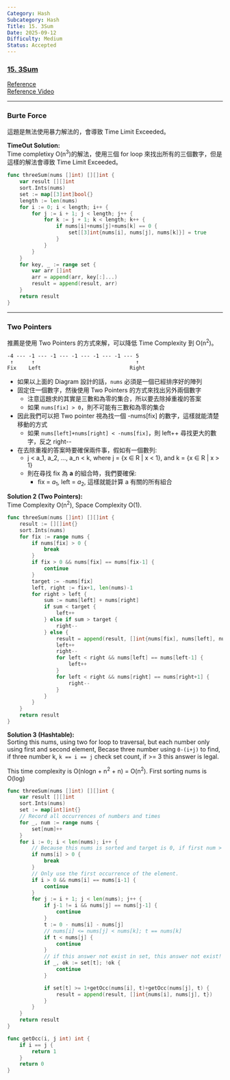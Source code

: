```yaml
---
Category: Hash
Subcategory: Hash
Title: 15. 3Sum
Date: 2025-09-12
Difficulty: Medium
Status: Accepted
---
```

### [15. 3Sum]

[Reference]  
[Reference Video]  

---

### Burte Force

這題是無法使用暴力解法的，會導致 Time Limit Exceeded。

**TimeOut Solution:**  
Time completixy O(n<sup>3</sup>)的解法，使用三個 for loop 來找出所有的三個數字，但是這樣的解法會導致 Time Limit Exceeded。
```go
func threeSum(nums []int) [][]int {
	var result [][]int
	sort.Ints(nums)
	set := map[[3]int]bool{}
	length := len(nums)
	for i := 0; i < length; i++ {
		for j := i + 1; j < length; j++ {
			for k := j + 1; k < length; k++ {
				if nums[i]+nums[j]+nums[k] == 0 {
					set[[3]int{nums[i], nums[j], nums[k]}] = true
				}
			}
		}
	}
	for key, _ := range set {
		var arr []int
		arr = append(arr, key[:]...)
		result = append(result, arr)
	}
	return result
}
```

---

### Two Pointers

推薦是使用 Two Pointers 的方式來解，可以降低 Time Complexity 到 O(n<sup>2</sup>)。

```
-4 --- -1 --- -1 --- -1 --- -1 --- -1 --- 5
 ↑      ↑                                 ↑
Fix    Left                             Right
```

-	如果以上面的 Diagram 設計的話，`nums` 必須是一個已經排序好的陣列
-	固定住一個數字，然後使用 Two Pointers 的方式來找出另外兩個數字
	-	注意這題求的其實是三數和為零的集合，所以要去除掉重複的答案
	-	如果 `nums[fix] > 0`，則不可能有三數和為零的集合
-	因此我們可以把 Two pointer 視為找一個 -nums[fix] 的數字，這樣就能清楚移動的方式
	-	如果 `nums[left]+nums[right] < -nums[fix]`，則 left++ 尋找更大的數字，反之 right--
-	在去除重複的答案時要確保兩件事，假如有一個數列:
	-	j < a_1, a_2, ..., a_n < k, where j = {x ∈ R | x < 1}, and k = {x ∈ R | x > 1}
	-	則在尋找 fix 為 **a** 的組合時，我們要確保:
		-	fix = $a_1$, left = $a_2$, 這樣就能計算 a 有關的所有組合

**Solution 2 (Two Pointers):**  
Time Complexity O(n<sup>2</sup>), Space Complexity O(1).
```go
func threeSum(nums []int) [][]int {
    result := [][]int{}
    sort.Ints(nums)
    for fix := range nums {
        if nums[fix] > 0 {
            break
        }
        if fix > 0 && nums[fix] == nums[fix-1] {
            continue
        }
        target := -nums[fix]
        left, right := fix+1, len(nums)-1
        for right > left {
            sum := nums[left] + nums[right]
            if sum < target {
                left++
            } else if sum > target {
                right--
            } else {
                result = append(result, []int{nums[fix], nums[left], nums[right]})
                left++
				right--
				for left < right && nums[left] == nums[left-1] {
					left++
				}
				for left < right && nums[right] == nums[right+1] {
					right--
				}
            }
        }
    }
    return result
}
```

**Solution 3 (Hashtable):**  
Sorting this nums, using two for loop to traversal, but each number only using first and second element, Becase three number using `0-(i+j)` to find,
if three number k, `k == i == j` check set count, if >= 3 this answer is legal.

This time complexity is O(nlogn + n<sup>2</sup> + n) = O(n<sup>2</sup>).
First sorting nums is O(log)
```go
func threeSum(nums []int) [][]int {
	var result [][]int
	sort.Ints(nums)
	set := map[int]int{}
	// Record all occurrences of numbers and times
	for _, num := range nums {
		set[num]++
	}
	for i := 0; i < len(nums); i++ {
		// Because this nums is sorted and target is 0, if first num > 0, impossible sum last num equal 0.
		if nums[i] > 0 {
			break
		}
		// Only use the first occurrence of the element.
		if i > 0 && nums[i] == nums[i-1] {
			continue
		}
		for j := i + 1; j < len(nums); j++ {
			if j-1 != i && nums[j] == nums[j-1] {
				continue
			}
			t := 0 - nums[i] - nums[j]
			// nums[i] <= nums[j] < nums[k]; t == nums[k]
			if t < nums[j] {
				continue
			}
			// if this answer not exist in set, this answer not exist!
			if _, ok := set[t]; !ok {
				continue
			}

			if set[t] >= 1+getOcc(nums[i], t)+getOcc(nums[j], t) {
				result = append(result, []int{nums[i], nums[j], t})
			}
		}
	}
	return result
}

func getOcc(i, j int) int {
	if i == j {
		return 1
	}
	return 0
}
```

[15. 3Sum]: https://leetcode.com/problems/3sum/
[Reference]: https://zxi.mytechroad.com/blog/two-pointers/leetcode-15-3sum/
[Reference Video]: https://www.bilibili.com/video/BV1GW4y127qo/?vd_source=534430193309f41034d31f469a3f029f